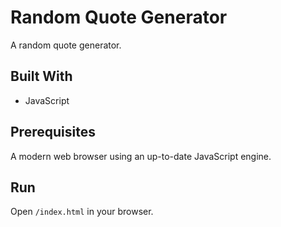 # Random Quote Generator
A random quote generator.

## Built With
* JavaScript

## Prerequisites
A modern web browser using an up-to-date JavaScript engine.

## Run
Open `/index.html` in your browser.
